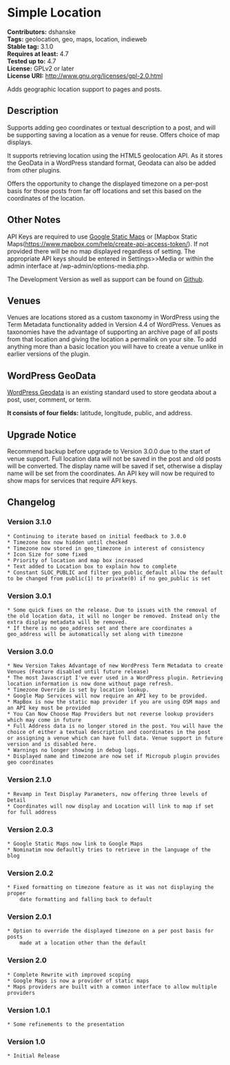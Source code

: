 # Simple Location #
**Contributors:** dshanske  
**Tags:** geolocation, geo, maps, location, indieweb  
**Stable tag:** 3.1.0  
**Requires at least:** 4.7  
**Tested up to:** 4.7  
**License:** GPLv2 or later  
**License URI:** http://www.gnu.org/licenses/gpl-2.0.html  

Adds geographic location support to pages and posts.

## Description ##

Supports adding geo coordinates or textual description to a post, and will be supporting saving a location as a venue for reuse. Offers choice of map displays.

It supports retrieving location using the HTML5 geolocation API. As it stores the GeoData in a 
WordPress standard format, Geodata can also be added from other plugins.

Offers the opportunity to change the displayed timezone on a per-post basis for those posts from far off locations and set this based on the coordinates of the location.

## Other Notes ##

API Keys are required to use [Google Static Maps](https://developers.google.com/maps/documentation/javascript/get-api-key) or [Mapbox Static Maps(https://www.mapbox.com/help/create-api-access-token/). If not provided there will be no map displayed regardless of setting. The appropriate API keys should be entered in Settings>>Media or within the admin interface at /wp-admin/options-media.php.

The Development Version as well as support can be found on [Github](https://github.com/dshanske/simple-location).

## Venues ##

Venues are locations stored as a custom taxonomy in WordPress using the Term Metadata functionality added in Version 4.4 of WordPress. Venues as taxonomies
have the advantage of supporting an archive page of all posts from that location and giving the location a permalink on your site. To add anything more than a basic location you will have to create a venue unlike in earlier versions of the plugin.

## WordPress GeoData ##

[WordPress Geodata](http://codex.wordpress.org/Geodata) is an existing standard
used to store geodata about a post, user, comment, or term.

**It consists of four fields:** latitude, longitude, public, and address.  

## Upgrade Notice ##

Recommend backup before upgrade to Version 3.0.0 due to the start of venue support. Full location data will not be saved in the post and old posts will be converted. The display name will be saved if set, otherwise a display name will be set from the coordinates. An API key
will now be required to show maps for services that require API keys.

## Changelog ##

### Version 3.1.0 ###
	* Continuing to iterate based on initial feedback to 3.0.0
	* Timezone box now hidden until checked
	* Timezone now stored in geo_timezone in interest of consistency
	* Icon Size for some fixed
	* Priority of location and map box increased
	* Text added to Location box to explain how to complete
	* Constant SLOC_PUBLIC and filter geo_public_default allow the default to be changed from public(1) to private(0) if no geo_public is set

### Version 3.0.1 ###
	* Some quick fixes on the release. Due to issues with the removal of the old location data, it will no longer be removed. Instead only the extra display metadata will be removed.
	* If there is no geo_address set and there are coordinates a geo_address will be automatically set along with timezone
	

### Version 3.0.0 ###
	* New Version Takes Advantage of new WordPress Term Metadata to create Venues (Feature disabled until future release)
	* The most Javascript I've ever used in a WordPress plugin. Retrieving location information is now done without page refresh.
	* Timezone Override is set by location lookup.
	* Google Map Services will now require an API key to be provided.
	* MapBox is now the static map provider if you are using OSM maps and an API key must be provided
	* You Can Now Choose Map Providers but not reverse lookup providers which may come in future
	* Full Address data is no longer stored in the post. You will have the choice of either a textual description and coordinates in the post
	or assigning a venue which can have full data. Venue support in future version and is disabled here.
	* Warnings no longer showing in debug logs.
	* Displayed name and timezone are now set if Micropub plugin provides geo coordinates


### Version 2.1.0 ###
	* Revamp in Text Display Parameters, now offering three levels of Detail
	* Coordinates will now display and Location will link to map if set for full address

### Version 2.0.3 ###
	* Google Static Maps now link to Google Maps
	* Nominatim now defaultly tries to retrieve in the language of the blog

### Version 2.0.2 ###
	* Fixed formatting on timezone feature as it was not displaying the proper
		date formatting and falling back to default

### Version 2.0.1 ###
	* Option to override the displayed timezone on a per post basis for posts
		made at a location other than the default

### Version 2.0 ###
	* Complete Rewrite with improved scoping
	* Google Maps is now a provider of static maps
	* Maps providers are built with a common interface to allow multiple providers

### Version 1.0.1 ###
	* Some refinements to the presentation

### Version 1.0 ###
	* Initial Release

